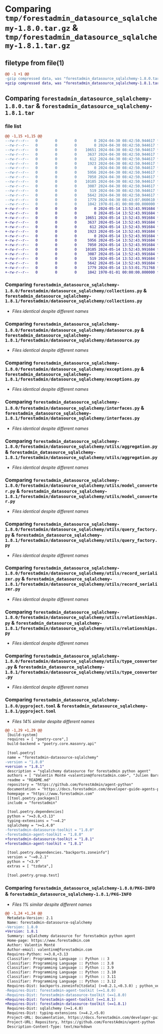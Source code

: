 # Comparing `tmp/forestadmin_datasource_sqlalchemy-1.8.0.tar.gz` & `tmp/forestadmin_datasource_sqlalchemy-1.8.1.tar.gz`

## filetype from file(1)

```diff
@@ -1 +1 @@
-gzip compressed data, was "forestadmin_datasource_sqlalchemy-1.8.0.tar", max compression
+gzip compressed data, was "forestadmin_datasource_sqlalchemy-1.8.1.tar", max compression
```

## Comparing `forestadmin_datasource_sqlalchemy-1.8.0.tar` & `forestadmin_datasource_sqlalchemy-1.8.1.tar`

### file list

```diff
@@ -1,15 +1,15 @@
--rw-r--r--   0        0        0        0 2024-04-30 08:42:50.944617 forestadmin_datasource_sqlalchemy-1.8.0/README.md
--rw-r--r--   0        0        0        0 2024-04-30 08:42:50.944617 forestadmin_datasource_sqlalchemy-1.8.0/forestadmin/datasource_sqlalchemy/__init__.py
--rw-r--r--   0        0        0    10651 2024-04-30 08:42:50.944617 forestadmin_datasource_sqlalchemy-1.8.0/forestadmin/datasource_sqlalchemy/collections.py
--rw-r--r--   0        0        0     3637 2024-04-30 08:42:50.944617 forestadmin_datasource_sqlalchemy-1.8.0/forestadmin/datasource_sqlalchemy/datasource.py
--rw-r--r--   0        0        0      612 2024-04-30 08:42:50.944617 forestadmin_datasource_sqlalchemy-1.8.0/forestadmin/datasource_sqlalchemy/exceptions.py
--rw-r--r--   0        0        0     1923 2024-04-30 08:42:50.944617 forestadmin_datasource_sqlalchemy-1.8.0/forestadmin/datasource_sqlalchemy/interfaces.py
--rw-r--r--   0        0        0        0 2024-04-30 08:42:50.944617 forestadmin_datasource_sqlalchemy-1.8.0/forestadmin/datasource_sqlalchemy/utils/__init__.py
--rw-r--r--   0        0        0     5956 2024-04-30 08:42:50.944617 forestadmin_datasource_sqlalchemy-1.8.0/forestadmin/datasource_sqlalchemy/utils/aggregation.py
--rw-r--r--   0        0        0     7050 2024-04-30 08:42:50.944617 forestadmin_datasource_sqlalchemy-1.8.0/forestadmin/datasource_sqlalchemy/utils/model_converter.py
--rw-r--r--   0        0        0    10105 2024-04-30 08:42:50.944617 forestadmin_datasource_sqlalchemy-1.8.0/forestadmin/datasource_sqlalchemy/utils/query_factory.py
--rw-r--r--   0        0        0     3087 2024-04-30 08:42:50.944617 forestadmin_datasource_sqlalchemy-1.8.0/forestadmin/datasource_sqlalchemy/utils/record_serializer.py
--rw-r--r--   0        0        0      519 2024-04-30 08:42:50.944617 forestadmin_datasource_sqlalchemy-1.8.0/forestadmin/datasource_sqlalchemy/utils/relationships.py
--rw-r--r--   0        0        0     5642 2024-04-30 08:42:50.944617 forestadmin_datasource_sqlalchemy-1.8.0/forestadmin/datasource_sqlalchemy/utils/type_converter.py
--rw-r--r--   0        0        0     1779 2024-04-30 08:43:07.060610 forestadmin_datasource_sqlalchemy-1.8.0/pyproject.toml
--rw-r--r--   0        0        0     1042 1970-01-01 00:00:00.000000 forestadmin_datasource_sqlalchemy-1.8.0/PKG-INFO
+-rw-r--r--   0        0        0        0 2024-05-14 13:52:43.991684 forestadmin_datasource_sqlalchemy-1.8.1/README.md
+-rw-r--r--   0        0        0        0 2024-05-14 13:52:43.991684 forestadmin_datasource_sqlalchemy-1.8.1/forestadmin/datasource_sqlalchemy/__init__.py
+-rw-r--r--   0        0        0    10651 2024-05-14 13:52:43.991684 forestadmin_datasource_sqlalchemy-1.8.1/forestadmin/datasource_sqlalchemy/collections.py
+-rw-r--r--   0        0        0     3637 2024-05-14 13:52:43.991684 forestadmin_datasource_sqlalchemy-1.8.1/forestadmin/datasource_sqlalchemy/datasource.py
+-rw-r--r--   0        0        0      612 2024-05-14 13:52:43.991684 forestadmin_datasource_sqlalchemy-1.8.1/forestadmin/datasource_sqlalchemy/exceptions.py
+-rw-r--r--   0        0        0     1923 2024-05-14 13:52:43.991684 forestadmin_datasource_sqlalchemy-1.8.1/forestadmin/datasource_sqlalchemy/interfaces.py
+-rw-r--r--   0        0        0        0 2024-05-14 13:52:43.991684 forestadmin_datasource_sqlalchemy-1.8.1/forestadmin/datasource_sqlalchemy/utils/__init__.py
+-rw-r--r--   0        0        0     5956 2024-05-14 13:52:43.991684 forestadmin_datasource_sqlalchemy-1.8.1/forestadmin/datasource_sqlalchemy/utils/aggregation.py
+-rw-r--r--   0        0        0     7050 2024-05-14 13:52:43.991684 forestadmin_datasource_sqlalchemy-1.8.1/forestadmin/datasource_sqlalchemy/utils/model_converter.py
+-rw-r--r--   0        0        0    10105 2024-05-14 13:52:43.991684 forestadmin_datasource_sqlalchemy-1.8.1/forestadmin/datasource_sqlalchemy/utils/query_factory.py
+-rw-r--r--   0        0        0     3087 2024-05-14 13:52:43.991684 forestadmin_datasource_sqlalchemy-1.8.1/forestadmin/datasource_sqlalchemy/utils/record_serializer.py
+-rw-r--r--   0        0        0      519 2024-05-14 13:52:43.991684 forestadmin_datasource_sqlalchemy-1.8.1/forestadmin/datasource_sqlalchemy/utils/relationships.py
+-rw-r--r--   0        0        0     5642 2024-05-14 13:52:43.991684 forestadmin_datasource_sqlalchemy-1.8.1/forestadmin/datasource_sqlalchemy/utils/type_converter.py
+-rw-r--r--   0        0        0     1779 2024-05-14 13:53:01.751768 forestadmin_datasource_sqlalchemy-1.8.1/pyproject.toml
+-rw-r--r--   0        0        0     1042 1970-01-01 00:00:00.000000 forestadmin_datasource_sqlalchemy-1.8.1/PKG-INFO
```

### Comparing `forestadmin_datasource_sqlalchemy-1.8.0/forestadmin/datasource_sqlalchemy/collections.py` & `forestadmin_datasource_sqlalchemy-1.8.1/forestadmin/datasource_sqlalchemy/collections.py`

 * *Files identical despite different names*

### Comparing `forestadmin_datasource_sqlalchemy-1.8.0/forestadmin/datasource_sqlalchemy/datasource.py` & `forestadmin_datasource_sqlalchemy-1.8.1/forestadmin/datasource_sqlalchemy/datasource.py`

 * *Files identical despite different names*

### Comparing `forestadmin_datasource_sqlalchemy-1.8.0/forestadmin/datasource_sqlalchemy/exceptions.py` & `forestadmin_datasource_sqlalchemy-1.8.1/forestadmin/datasource_sqlalchemy/exceptions.py`

 * *Files identical despite different names*

### Comparing `forestadmin_datasource_sqlalchemy-1.8.0/forestadmin/datasource_sqlalchemy/interfaces.py` & `forestadmin_datasource_sqlalchemy-1.8.1/forestadmin/datasource_sqlalchemy/interfaces.py`

 * *Files identical despite different names*

### Comparing `forestadmin_datasource_sqlalchemy-1.8.0/forestadmin/datasource_sqlalchemy/utils/aggregation.py` & `forestadmin_datasource_sqlalchemy-1.8.1/forestadmin/datasource_sqlalchemy/utils/aggregation.py`

 * *Files identical despite different names*

### Comparing `forestadmin_datasource_sqlalchemy-1.8.0/forestadmin/datasource_sqlalchemy/utils/model_converter.py` & `forestadmin_datasource_sqlalchemy-1.8.1/forestadmin/datasource_sqlalchemy/utils/model_converter.py`

 * *Files identical despite different names*

### Comparing `forestadmin_datasource_sqlalchemy-1.8.0/forestadmin/datasource_sqlalchemy/utils/query_factory.py` & `forestadmin_datasource_sqlalchemy-1.8.1/forestadmin/datasource_sqlalchemy/utils/query_factory.py`

 * *Files identical despite different names*

### Comparing `forestadmin_datasource_sqlalchemy-1.8.0/forestadmin/datasource_sqlalchemy/utils/record_serializer.py` & `forestadmin_datasource_sqlalchemy-1.8.1/forestadmin/datasource_sqlalchemy/utils/record_serializer.py`

 * *Files identical despite different names*

### Comparing `forestadmin_datasource_sqlalchemy-1.8.0/forestadmin/datasource_sqlalchemy/utils/relationships.py` & `forestadmin_datasource_sqlalchemy-1.8.1/forestadmin/datasource_sqlalchemy/utils/relationships.py`

 * *Files identical despite different names*

### Comparing `forestadmin_datasource_sqlalchemy-1.8.0/forestadmin/datasource_sqlalchemy/utils/type_converter.py` & `forestadmin_datasource_sqlalchemy-1.8.1/forestadmin/datasource_sqlalchemy/utils/type_converter.py`

 * *Files identical despite different names*

### Comparing `forestadmin_datasource_sqlalchemy-1.8.0/pyproject.toml` & `forestadmin_datasource_sqlalchemy-1.8.1/pyproject.toml`

 * *Files 14% similar despite different names*

```diff
@@ -1,29 +1,29 @@
 [build-system]
 requires = [ "poetry-core",]
 build-backend = "poetry.core.masonry.api"
 
 [tool.poetry]
 name = "forestadmin-datasource-sqlalchemy"
-version = "1.8.0"
+version = "1.8.1"
 description = "sqlalchemy datasource for forestadmin python agent"
 authors = [ "Valentin Monté <valentinm@forestadmin.com>", "Julien Barreau <julien.barreau@forestadmin.com>",]
 readme = "README.md"
 repository = "https://github.com/ForestAdmin/agent-python"
 documentation = "https://docs.forestadmin.com/developer-guide-agents-python/"
 homepage = "https://www.forestadmin.com"
 [[tool.poetry.packages]]
 include = "forestadmin"
 
 [tool.poetry.dependencies]
 python = ">=3.8,<3.13"
 typing-extensions = "~=4.2"
 sqlalchemy = ">=1.4.0"
-forestadmin-datasource-toolkit = "1.8.0"
-forestadmin-agent-toolkit = "1.8.0"
+forestadmin-datasource-toolkit = "1.8.1"
+forestadmin-agent-toolkit = "1.8.1"
 
 [tool.poetry.dependencies."backports.zoneinfo"]
 version = "~=0.2.1"
 python = "<3.9"
 extras = [ "tzdata",]
 
 [tool.poetry.group.test]
```

### Comparing `forestadmin_datasource_sqlalchemy-1.8.0/PKG-INFO` & `forestadmin_datasource_sqlalchemy-1.8.1/PKG-INFO`

 * *Files 1% similar despite different names*

```diff
@@ -1,24 +1,24 @@
 Metadata-Version: 2.1
 Name: forestadmin-datasource-sqlalchemy
-Version: 1.8.0
+Version: 1.8.1
 Summary: sqlalchemy datasource for forestadmin python agent
 Home-page: https://www.forestadmin.com
 Author: Valentin Monté
 Author-email: valentinm@forestadmin.com
 Requires-Python: >=3.8,<3.13
 Classifier: Programming Language :: Python :: 3
 Classifier: Programming Language :: Python :: 3.8
 Classifier: Programming Language :: Python :: 3.9
 Classifier: Programming Language :: Python :: 3.10
 Classifier: Programming Language :: Python :: 3.11
 Classifier: Programming Language :: Python :: 3.12
 Requires-Dist: backports.zoneinfo[tzdata] (>=0.2.1,<0.3.0) ; python_version < "3.9"
-Requires-Dist: forestadmin-agent-toolkit (==1.8.0)
-Requires-Dist: forestadmin-datasource-toolkit (==1.8.0)
+Requires-Dist: forestadmin-agent-toolkit (==1.8.1)
+Requires-Dist: forestadmin-datasource-toolkit (==1.8.1)
 Requires-Dist: sqlalchemy (>=1.4.0)
 Requires-Dist: typing-extensions (>=4.2,<5.0)
 Project-URL: Documentation, https://docs.forestadmin.com/developer-guide-agents-python/
 Project-URL: Repository, https://github.com/ForestAdmin/agent-python
 Description-Content-Type: text/markdown
```


